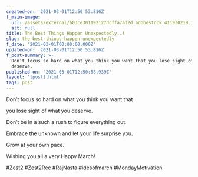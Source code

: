 ```yaml
---
created-on: '2021-03-01T12:50:53.816Z'
f_main-image:
  url: /assets/external/603ce301192127dcffa7af2d_adobestock_411930219.jpeg
  alt: null
title: The Best Things Happen Unexpectedly..!
slug: the-best-things-happen-unexpectedly
f_date: '2021-03-01T00:00:00.000Z'
updated-on: '2021-03-01T12:50:53.816Z'
f_post-summary: >-
  Don’t focus so hard on what you think you want that you lose sight of what you
  deserve.
published-on: '2021-03-01T12:50:58.939Z'
layout: '[post].html'
tags: post
---
```


Don’t focus so hard on what you think you want that

you lose sight of what you deserve.

Don’t be in a such a rush to figure everything out.

Embrace the unknown and let your life surprise you.

Grow at your own pace.

Wishing you all a very Happy March!

#Zest2 #Zest2Rec #RajNasta #idesofmarch #MondayMotivation

‍

